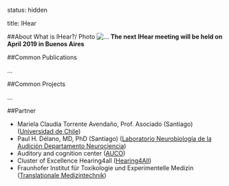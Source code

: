 status: hidden

title: IHear

##About
 What is IHear?/ Photo ![...](....jpg)
 **The next IHear meeting will be held on April 2019 in Buenos Aires** 


##Common Publications

...

##Common Projects

...


##Partner
* Mariela Claudia Torrente Avendaño, Prof. Asociado (Santiago) ([Universidad de Chile](http://www.uchile.cl/))
* Paul H. Délano, MD, PhD (Santiago) ([Laboratorio Neurobiología de la Audición Departamento Neurociencia](http://www.audicion.cl/))
* Auditory and cognition center ([AUCO](http://www.auco.cl/))
* Cluster of Excellence Hearing4all ([Hearing4All](http://hearing4all.eu/EN/))
* Fraunhofer Institut für Toxikologie und Experimentelle Medizin ([Translationale Medizintechnik](https://www.item.fraunhofer.de/de/angebot/medizintechnik.html/))

